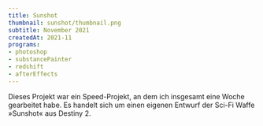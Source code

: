 ```yaml
---
title: Sunshot
thumbnail: sunshot/thumbnail.png
subtitle: November 2021
createdAt: 2021-11
programs:
- photoshop
- substancePainter
- redshift
- afterEffects
---
```


Dieses Projekt war ein Speed-Projekt, an dem ich insgesamt eine Woche gearbeitet habe.
Es handelt sich um einen eigenen Entwurf der Sci-Fi Waffe »Sunshot« aus Destiny 2.

<artstation-link artwork="Omoo8y"></artstation-link>

<model-viewer src="/models/sunshot.mview"></model-viewer>

<asset-video src="sunshot/glow_animation.webm"></asset-video>
